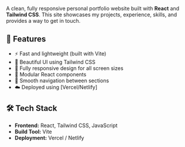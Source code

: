 A clean, fully responsive personal portfolio website built with **React** and **Tailwind CSS**. This site showcases my projects, experience, skills, and provides a way to get in touch.

## 🚀 Features

- ⚡ Fast and lightweight (built with Vite)
- 🎨 Beautiful UI using Tailwind CSS
- 📱 Fully responsive design for all screen sizes
- 🧩 Modular React components
- 🔗 Smooth navigation between sections
- ☁️ Deployed using [Vercel/Netlify]

## 🛠️ Tech Stack

- **Frontend:** React, Tailwind CSS, JavaScript
- **Build Tool:** Vite
- **Deployment:** Vercel / Netlify
